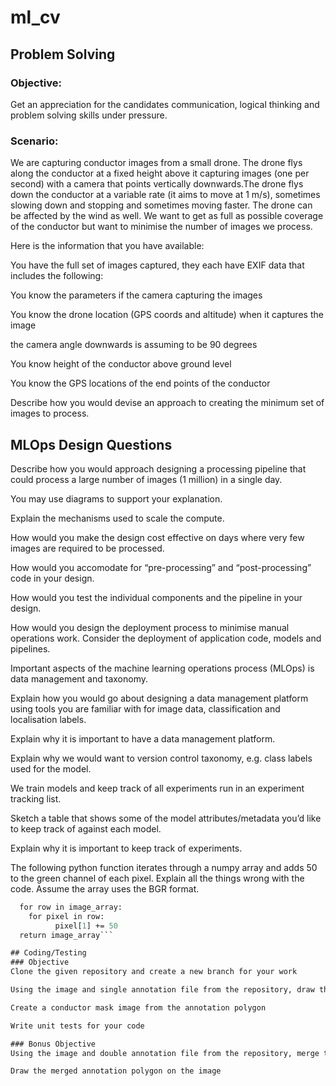 # ml_cv
## Problem Solving
### Objective:
Get an appreciation for the candidates communication, logical thinking and problem solving skills under pressure.

### Scenario:
We are capturing conductor images from a small drone. The drone flys along the conductor at a fixed height above it capturing images (one per second) with a camera that points vertically downwards.The drone flys down the conductor at a variable rate (it aims to move at 1 m/s), sometimes slowing down and stopping and sometimes moving faster.  The drone can be affected by the wind as well. We want to get as full as possible coverage of the conductor but want to minimise the number of images we process.  

Here is the information that you have available:

You have the full set of images captured, they each have EXIF data that includes the following:

You know the parameters if the camera capturing the images

You know the drone location (GPS coords and altitude) when it captures the image

the camera angle downwards is assuming to be 90 degrees

You know height of the conductor above ground level

You know the GPS locations of the end points of the conductor

Describe how you would devise an approach to creating the minimum set of images to process.

## MLOps Design Questions
Describe how you would approach designing a processing pipeline that could process a large number of images (1 million) in a single day.

You may use diagrams to support your explanation.

Explain the mechanisms used to scale the compute.

How would you make the design cost effective on days where very few images are required to be processed.

How would you accomodate for “pre-processing” and “post-processing” code in your design.

How would you test the individual components and the pipeline in your design.

How would you design the deployment process to minimise manual operations work. Consider the deployment of application code, models and pipelines.

Important aspects of the machine learning operations process (MLOps) is data management and taxonomy.

Explain how you would go about designing a data management platform using tools you are familiar with for image data, classification and localisation labels.

Explain why it is important to have a data management platform.

Explain why we would want to version control taxonomy, e.g. class labels used for the model.

We train models and keep track of all experiments run in an experiment tracking list.

Sketch a table that shows some of the model attributes/metadata you’d like to keep track of against each model.

Explain why it is important to keep track of experiments.

The following python function iterates through a numpy array and adds 50 to the green channel of each pixel. Explain all the things wrong with the code. Assume the array uses the BGR format.



```def get_greener_image(image_array: np.ndarray) -> np.ndarray:
  for row in image_array:
    for pixel in row:
          pixel[1] += 50
  return image_array```

## Coding/Testing
### Objective
Clone the given repository and create a new branch for your work

Using the image and single annotation file from the repository, draw the annotation polygon on the image

Create a conductor mask image from the annotation polygon

Write unit tests for your code

### Bonus Objective
Using the image and double annotation file from the repository, merge the annotation polygons so that there is no gap

Draw the merged annotation polygon on the image
